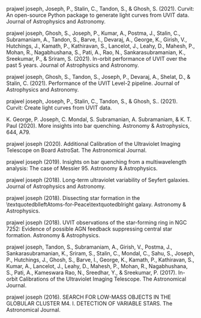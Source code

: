 prajwel joseph, Joseph, P., Stalin, C., Tandon, S., & Ghosh, S. (2021). Curvit: An open-source Python package to generate light curves from UVIT data. Journal of Astrophysics and Astronomy.

prajwel joseph, Ghosh, S., Joseph, P., Kumar, A., Postma, J., Stalin, C., Subramaniam, A., Tandon, S., Barve, I., Devaraj, A., George, K., Girish, V., Hutchings, J., Kamath, P., Kathiravan, S., Lancelot, J., Leahy, D., Mahesh, P., Mohan, R., Nagabhushana, S., Pati, A., Rao, N., Sankarasubramanian, K., Sreekumar, P., & Sriram, S. (2021). In-orbit performance of UVIT over the past 5 years. Journal of Astrophysics and Astronomy.

prajwel joseph, Ghosh, S., Tandon, S., Joseph, P., Devaraj, A., Shelat, D., & Stalin, C. (2021). Performance of the UVIT Level-2 pipeline. Journal of Astrophysics and Astronomy.

prajwel joseph, Joseph, P., Stalin, C., Tandon, S., & Ghosh, S.. (2021). Curvit: Create light curves from UVIT data.

K. George, P. Joseph, C. Mondal, S. Subramanian, A. Subramaniam, & K. T. Paul (2020). More insights into bar quenching. Astronomy & Astrophysics, 644, A79.

prajwel joseph (2020). Additional Calibration of the Ultraviolet Imaging Telescope on Board AstroSat. The Astronomical Journal.

prajwel joseph (2019). Insights on bar quenching from a multiwavelength analysis: The case of Messier 95. Astronomy & Astrophysics.

prajwel joseph (2018). Long-term ultraviolet variability of Seyfert galaxies. Journal of Astrophysics and Astronomy.

prajwel joseph (2018). Dissecting star formation in the \textquotedblleftAtoms-for-Peace\textquotedblright galaxy. Astronomy & Astrophysics.

prajwel joseph (2018). UVIT observations of the star-forming ring in NGC 7252: Evidence of possible AGN feedback suppressing central star formation. Astronomy & Astrophysics.

prajwel joseph, Tandon, S., Subramaniam, A., Girish, V., Postma, J., Sankarasubramanian, K., Sriram, S., Stalin, C., Mondal, C., Sahu, S., Joseph, P., Hutchings, J., Ghosh, S., Barve, I., George, K., Kamath, P., Kathiravan, S., Kumar, A., Lancelot, J., Leahy, D., Mahesh, P., Mohan, R., Nagabhushana, S., Pati, A., Kameswara Rao, N., Sreedhar, Y., & Sreekumar, P. (2017). In-orbit Calibrations of the Ultraviolet Imaging Telescope. The Astronomical Journal.

prajwel joseph (2016). SEARCH FOR LOW-MASS OBJECTS IN THE GLOBULAR CLUSTER M4. I. DETECTION OF VARIABLE STARS. The Astronomical Journal.

